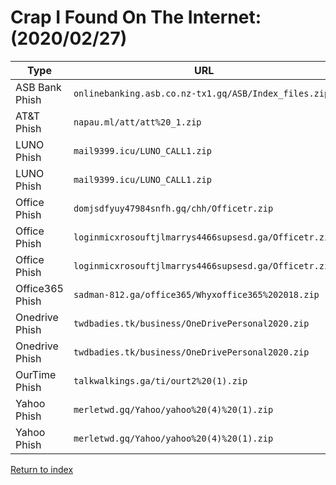 <h1>Crap I Found On The Internet: (2020/02/27)</h1>

|Type           |URL                                                  |IP               |Exfil Email(s)                             |SHA256 Hash                                                       |
|---------------|-----------------------------------------------------|-----------------|-------------------------------------------|------------------------------------------------------------------|
|ASB Bank Phish |`onlinebanking.asb.co.nz-tx1.gq/ASB/Index_files.zip` |`54.205.148.239` |`N/A`                                      |`dea3ea634b78344964e856a421f9bbf4c98c5319df67a05689a3f764943a9289`|
|AT&T Phish     |`napau.ml/att/att%20_1.zip`                          |`178.159.36.97`  |`beccahenson5@gmail.com`                   |`7d34a1bff12a28f9466632797e4e2028a614888333a86fd7dcdb332400acb062`|
|LUNO Phish     |`mail9399.icu/LUNO_CALL1.zip`                        |`102.130.115.253`|`eduarda.mandlate25@gmail.com`             |`edde1fe2f85353277dd89a27d7386aa92b475b3eb6d60d3c54c3975dd7f7af29`|
|LUNO Phish     |`mail9399.icu/LUNO_CALL1.zip`                        |`102.130.115.253`|`lunoupdate@yandex.com`                    |`edde1fe2f85353277dd89a27d7386aa92b475b3eb6d60d3c54c3975dd7f7af29`|
|Office Phish   |`domjsdfyuy47984snfh.gq/chh/Officetr.zip`            |`178.159.36.96`  |`email.lucifer@yandex.com`                 |`8d0538f4d1854d6b633a1794416a0fd6de0266840e7c47801c74efdb8209b4d8`|
|Office Phish   |`loginmicxrosouftjlmarrys4466supsesd.ga/Officetr.zip`|`178.159.36.96`  |`email.lucifer@yandex.com`                 |`7a39ec7e279bbbee15da67b03bdb473baca4d1b350a36e91c833e4af28f43f56`|
|Office Phish   |`loginmicxrosouftjlmarrys4466supsesd.ga/Officetr.zip`|`178.159.36.96`  |`jaja@officialconnectiz.com`               |`7a39ec7e279bbbee15da67b03bdb473baca4d1b350a36e91c833e4af28f43f56`|
|Office365 Phish|`sadman-812.ga/office365/Whyxoffice365%202018.zip`   |`54.93.242.137`  |`N/A (hasn't been set up yet)`             |`65d9d4c6ef60bfd94f7d4d3544067e9db6a3caddc7d080daa06b14b9e7492baa`|
|Onedrive Phish |`twdbadies.tk/business/OneDrivePersonal2020.zip`     |`192.210.199.66` |`kensteinman.walkervvorldtrade@outlook.com`|`f1b10cd83de7588e37a74dc6f672c4b9573f62033ddb10c3b4b392442b05919a`|
|Onedrive Phish |`twdbadies.tk/business/OneDrivePersonal2020.zip`     |`192.210.199.66` |`raymond012020@gmail.com`                  |`f1b10cd83de7588e37a74dc6f672c4b9573f62033ddb10c3b4b392442b05919a`|
|OurTime Phish  |`talkwalkings.ga/ti/ourt2%20(1).zip`                 |`192.210.199.66` |`tottimail11@gmail.com`                    |`e5f39b0b02e7910f4ee088a4ab33837633b16197bccc54f25f308f44dbb0cec1`|
|Yahoo Phish    |`merletwd.gq/Yahoo/yahoo%20(4)%20(1).zip`            |`198.23.213.235` |`mybizarena@yahoo.com`                     |`d7a758a62bbf8b45631ecf2efcd735369fef2b9e4ea5a4fc25b159717d6595ec`|
|Yahoo Phish    |`merletwd.gq/Yahoo/yahoo%20(4)%20(1).zip`            |`198.23.213.235` |`myteam5000k@gmail.com`                    |`d7a758a62bbf8b45631ecf2efcd735369fef2b9e4ea5a4fc25b159717d6595ec`|

<a href="/">Return to index</a>